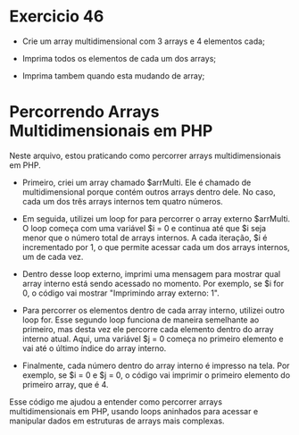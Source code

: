 # Exercicio 46

-   Crie um array multidimensional com 3 arrays e 4 elementos cada;

-   Imprima todos os elementos de cada um dos arrays;

-   Imprima tambem quando esta mudando de array;

# Percorrendo Arrays Multidimensionais em PHP

Neste arquivo, estou praticando como percorrer arrays multidimensionais em PHP.

-   Primeiro, criei um array chamado $arrMulti. Ele é chamado de multidimensional porque contém outros arrays dentro dele. No caso, cada um dos três arrays internos tem quatro números.

-   Em seguida, utilizei um loop for para percorrer o array externo $arrMulti. O loop começa com uma variável $i = 0 e continua até que $i seja menor que o número total de arrays internos. A cada iteração, $i é incrementado por 1, o que permite acessar cada um dos arrays internos, um de cada vez.

-   Dentro desse loop externo, imprimi uma mensagem para mostrar qual array interno está sendo acessado no momento. Por exemplo, se $i for 0, o código vai mostrar "Imprimindo array externo: 1".

-   Para percorrer os elementos dentro de cada array interno, utilizei outro loop for. Esse segundo loop funciona de maneira semelhante ao primeiro, mas desta vez ele percorre cada elemento dentro do array interno atual. Aqui, uma variável $j = 0 começa no primeiro elemento e vai até o último índice do array interno.

-   Finalmente, cada número dentro do array interno é impresso na tela. Por exemplo, se $i = 0 e $j = 0, o código vai imprimir o primeiro elemento do primeiro array, que é 4.

Esse código me ajudou a entender como percorrer arrays multidimensionais em PHP, usando loops aninhados para acessar e manipular dados em estruturas de arrays mais complexas.

